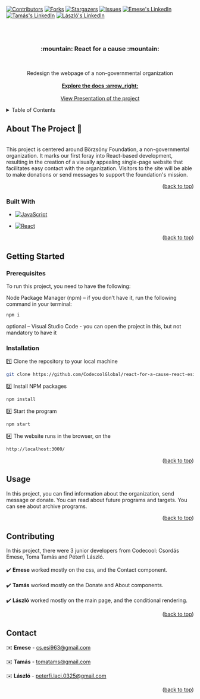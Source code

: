<div id="readme-top"></div>

[![Contributors][contributors-shield]][contributors-url]
[![Forks][forks-shield]][forks-url]
[![Stargazers][stars-shield]][stars-url]
[![Issues][issues-shield]][issues-url]
[![Emese's LinkedIn][linkedin-shield]][LinkedIn - Emese]
[![Tamás's LinkedIn][linkedin-shield]][LinkedIn - Tamás]
[![László's LinkedIn][linkedin-shield]][LinkedIn - László]

<br>
<br>

<h3 align="center"> :mountain:  React for a cause  :mountain: </h3>
<br>
  <p align="center">
    Redesign the webpage of a non-governmental organization
    <br>
    <br>
    <a href="https://github.com/CodecoolGlobal/react-for-a-cause-react-esicsordas"><strong>Explore the docs :arrow_right: </strong></a>
    <br />
    <br />
    <a href="https://docs.google.com/presentation/d/1-X3jND0dkqzAmYY4l4sFwnS58ejZHWccvsqwXEwFbs0/edit?usp=sharing">View Presentation of the project</a>
  </p>
</div>



<!-- TABLE OF CONTENTS -->
<details>
  <summary>Table of Contents</summary>
  <ol>
    <li>
      <a href="#about-the-project">About The Project</a>
      <ul>
        <li><a href="#built-with">Built With</a></li>
      </ul>
    </li>
    <li>
      <a href="#getting-started">Getting Started</a>
      <ul>
        <li><a href="#prerequisites">Prerequisites</a></li>
        <li><a href="#installation">Installation</a></li>
      </ul>
    </li>
    <li><a href="#usage">Usage</a></li>
    <li><a href="#contributing">Contributing</a></li>
    <li><a href="#contact">Contact</a></li>
  </ol>
</details>



<!-- ABOUT THE PROJECT -->
<div id="about-the-project"></div>

## About The Project :page_with_curl:	
<br />
This project is centered around Börzsöny Foundation, a non-governmental organization. It marks our first foray into React-based development, resulting in the creation of a visually appealing single-page website that facilitates easy contact with the organization. Visitors to the site will be able to make donations or send messages to support the foundation's mission.
<br />
<p align="right">(<a href="#readme-top">back to top</a>)</p>


<div id="built-with"></div>

### Built With


* [![JavaScript][JavaScript.img]][JavaScript-url]

* [![React][React.js]][React-url]

<p align="right">(<a href="#readme-top">back to top</a>)</p>



<!-- GETTING STARTED -->
<div id="getting-started"></div>

## Getting Started

<div id="prerequisites"></div>

### Prerequisites
To run this project, you need to have the following:

Node Package Manager (npm) – if you don’t have it, run the following command in your terminal:

  ```sh
  npm i
  ```
  
optional – Visual Studio Code  - you can open the project in this, but not mandatory to have it

<div id="installation"></div>

### Installation

:one: Clone the repository to your local machine
   ```sh
   git clone https://github.com/CodecoolGlobal/react-for-a-cause-react-esicsordas.git
   ```
:two: Install NPM packages
   ```sh
   npm install
   ```
:three: Start the program
   ```sh
   npm start
   ```
:four: The website runs in the browser, on the
   ```sh
   http://localhost:3000/
   ```

<p align="right">(<a href="#readme-top">back to top</a>)</p>



<!-- USAGE EXAMPLES -->
<div id="usage"></div>

## Usage

In this project, you can find information about the organization, send message or donate. You can read about future programs and targets.
You can see about archive programs.

<p align="right">(<a href="#readme-top">back to top</a>)</p>



<!-- CONTRIBUTING -->
<div id="contributing"></div>

## Contributing

In this project, there were 3 junior developers from Codecool: Csordás Emese, Toma Tamás and Péterfi László.
<br />
<br />
:heavy_check_mark: **Emese** worked mostly on the css, and the Contact component.
<br />
<br />
:heavy_check_mark: **Tamás** worked mostly on the Donate and About components.
<br />
<br />
:heavy_check_mark: **László** worked mostly on the main page, and the conditional rendering.
<br />

<p align="right">(<a href="#readme-top">back to top</a>)</p>




<!-- CONTACT -->
<div id="contact"></div>

## Contact

:envelope: **Emese** - cs.esi963@gmail.com

:envelope: **Tamás** - tomatams@gmail.com

:envelope: **László** - peterfi.laci.0325@gmail.com


<p align="right">(<a href="#readme-top">back to top</a>)</p>






<!-- MARKDOWN LINKS & IMAGES -->
<!-- https://www.markdownguide.org/basic-syntax/#reference-style-links -->
[contributors-shield]: https://img.shields.io/github/contributors/CodecoolGlobal/react-for-a-cause-react-esicsordas?style=for-the-badge
[contributors-url]: https://github.com/CodecoolGlobal/react-for-a-cause-react-esicsordas/graphs/contributors
[forks-shield]: https://img.shields.io/github/forks/CodecoolGlobal/react-for-a-cause-react-esicsordas?style=for-the-badge
[forks-url]: https://github.com/CodecoolGlobal/react-for-a-cause-react-esicsordas/forks
[stars-shield]: https://img.shields.io/github/stars/CodecoolGlobal/react-for-a-cause-react-esicsordas?style=for-the-badge
[stars-url]: https://github.com/CodecoolGlobal/react-for-a-cause-react-esicsordas/stargazers
[issues-shield]: https://img.shields.io/github/issues/CodecoolGlobal/react-for-a-cause-react-esicsordas?style=for-the-badge
[issues-url]: https://github.com/CodecoolGlobal/react-for-a-cause-react-esicsordas/issues
[linkedin-shield]: https://img.shields.io/badge/-LinkedIn-black.svg?style=for-the-badge&logo=linkedin&colorB=555
[linkedin-url]: https://linkedin.com/in/linkedin_username
[LinkedIn - Emese]: https://www.linkedin.com/in/emese-csordas-854553181/
[LinkedIn - Tamás]: https://www.linkedin.com/in/tomatams/
[LinkedIn - László]: https://www.linkedin.com/in/l%C3%A1szl%C3%B3-p%C3%A9terfi/
[JavaScript.img]: 	https://img.shields.io/badge/JavaScript-323330?style=for-the-badge&logo=javascript&logoColor=F7DF1E
[JavaScript-url]: https://www.javascript.com/
[React.js]: https://img.shields.io/badge/React-20232A?style=for-the-badge&logo=react&logoColor=61DAFB
[React-url]: https://reactjs.org/

